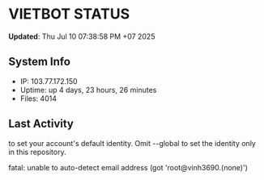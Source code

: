 # VIETBOT STATUS
**Updated**: Thu Jul 10 07:38:58 PM +07 2025

## System Info
- IP: 103.77.172.150
- Uptime: up 4 days, 23 hours, 26 minutes
- Files: 4014

## Last Activity

to set your account's default identity.
Omit --global to set the identity only in this repository.

fatal: unable to auto-detect email address (got 'root@vinh3690.(none)')
